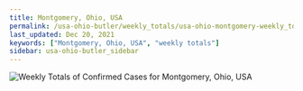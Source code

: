 ```yaml
---
title: Montgomery, Ohio, USA
permalink: /usa-ohio-butler/weekly_totals/usa-ohio-montgomery-weekly_totals.html
last_updated: Dec 20, 2021
keywords: ["Montgomery, Ohio, USA", "weekly totals"]
sidebar: usa-ohio-butler_sidebar
---
```


![Weekly Totals of Confirmed Cases for Montgomery, Ohio, USA](/covid_tracker/images/graphs/usa-ohio-montgomery-weekly_totals_graph.png)

